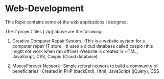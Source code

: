 # Web-Development
This Repo contains some of the web applications I designed.

The 2 project files [.zip] above are the following:
1. Creative Computer Repair System.
   -This is a website system for a computer repair IT store.
   -It uses a cloud database called caspio (this might not work when ran offline)
   -Website is created in HTML, JavaScript, CSS, Caspio (Cloud database).
   
2. MoneyForever Network
  -Simple referal network to build a community of beneficiaries
  -Created in PHP (backEnd), Html, JavaScript (jQuery), CSS
   

